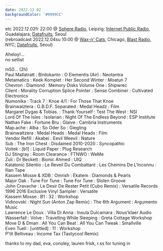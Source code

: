 ```yaml
---
date: 2022.12.02
backgroundColor: '#9999CC'
---
```


etc 2022.12.02fr 22:00 @ [Sphere Radio](http://www.sphere-radio.net/), Leipzig; [Internet Public Radio](http://www.internetpublicradio.live/), Guadalajara; [Datafruits](http://www.datafruits.fm/), Seoul  
(rebroadcast 2022.12.04su 10:00 @ [Wax-n' Cats](http://www.twitch.tv/waxncats), Chicago, [Blast Radio](https://blastradio.com/kimochisound), NYC; [Datafruits](http://www.datafruits.fm/), Seoul)  

Aheloy!...  
no setlist  

m50... (2h)  
Paul Mallatratt : Birdokanto : O Elementis (Air) : Neotantra  
Metamatics : Keek Komplet : Her Second Winter : Moatun 7  
Chevron : Diamond : Memory Disks Volume One : Shipwrec  
Client : Morality Corruption Splice Pointer : Sense Combiner : Cultivated Electronics  
Numonika : Track 7 : Knoe 4/1 : For Those That Knoe  
Brainwalztera : G.B.D.F. Separated : Medal Headz : Film  
Margaret Dygas & Tobias. : Thank Yourself : Test The West : NSI  
Lord Of The Isles : Isolarian : Night Of The Endless Beyond : ESP Institute  
Nathan Fake : Fortune Bru : Glaive : Cambria Instruments  
Map.ache : Alba : So Oder So : Giegling  
Brainwaltzera : Medal Heads : Medal Heads : Film  
Vendor Refill : Akabei : Eevil Weevil : Nature  
Sub : The Iron Chest : Disdained 2010-2020 : Syncopathic  
Voitek : \[b1\] : Liquid Paper : Plug Research  
DJ Stingray : Room Clearance : FTNWO : WeMe  
Zuli : Dr Beckett : Bionic Ahmed : UIQ  
Katatonic Silentio : Le Reveil Du Combattant : Les Chemins De L'Inconnu : Ilian Tape  
Kassem Mosse & XDB : Omrish : Ekatem : Diamonds & Pearls  
Major Oak : Tune For Tune : Tune For Tune : Stolen Groove  
John Cravache : Le Desir De Rester Petit (Cubo Remix) : Versatile Records 1996 2016 Exclusive Vinyl Sampler : Versatile  
Kassem Mosse : B1 : 32 : Workshop  
Vidinovski : Night Sun (Anton Zap Remix) : The 6th Argument : Argumento Music  
Lawrence Le Doux : Villa Di Anna : Insula Dulcamara : Nous'klaer Audio  
Wasserfall : Volve : Travelling While Sleeping : Greta Cottage Workshop  
Move D & Dman : All You Can Beat : All You Can Tweak : Smallville  
Even Tuell : \[untitled\] : 11 : Workshop  
P'tit Belliveau : Income Tax (Tastycool Remix)  

thanks to my dad, eva, conoley, lauren frisk, r.ss for tuning in